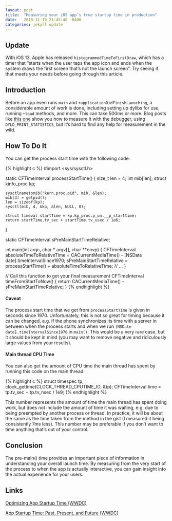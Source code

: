 ```yaml
---
layout: post
title:  "Measuring your iOS app’s true startup time in production"
date:   2018-11-19 21:45:46 -0400
categories: jekyll update
---
```


## Update
With iOS 13, Apple has released `histogrammedTimeToFirstDraw`, which has a timer that “starts when the user taps the app icon and ends when the system draws the first screen that’s not the launch screen”. Try seeing if that meets your needs before going through this article.

## Introduction

Before an app even runs `main` and `+applicationDidFinishLaunching`, a considerable amount of work is done, including setting up dylibs for use, running `+load` methods, and more. This can take 500ms or more. Blog posts like [this one](https://techblog.izotope.com/2018/03/08/improving-your-ios-apps-launch-time/) show you how to measure it with the debugger, using `DYLD_PRINT_STATISTICS`, but it’s hard to find any help for measurement in the wild.

## How To Do It

You can get the process start time with the following code:

{% highlight c %}
#import <sys/sysctl.h>

static CFTimeInterval processStartTime() {
    size_t len = 4;
    int mib[len];
    struct kinfo_proc kp;

    sysctlnametomib("kern.proc.pid", mib, &len);
    mib[3] = getpid();
    len = sizeof(kp);
    sysctl(mib, 4, &kp, &len, NULL, 0);

    struct timeval startTime = kp.kp_proc.p_un.__p_starttime;
    return startTime.tv_sec + startTime.tv_usec / 1e6;
}

static CFTimeInterval sPreMainStartTimeRelative;

int main(int argc, char * argv[], char **envp) {
    CFTimeInterval absoluteTimeToRelativeTime =  CACurrentMediaTime() - [NSDate date].timeIntervalSince1970;
    sPreMainStartTimeRelative = processStartTime() + absoluteTimeToRelativeTime;
    // ...
}

// Call this function to get your final measurement
CFTimeInterval timeFromStartToNow() {
    return CACurrentMediaTime() - sPreMainStartTimeRelative;
}
{% endhighlight %}

#### Caveat

The process start time that we get from `processStartTime` is given in seconds since 1970. Unfortunately, this is not so great for timing because it can be changed, e.g. if the phone synchronizes its time with a server in between when the process starts and when we run `[NSDate date].timeIntervalSince1970` in `main()`. This would be a very rare case, but it should be kept in mind (you may want to remove negative and ridiculously large values from your results).

#### Main thread CPU Time

You can also get the amount of CPU time the main thread has spent by running this code on the main thread:

{% highlight c %}
struct timespec tp;
clock_gettime(CLOCK_THREAD_CPUTIME_ID, &tp);
CFTimeInterval time = tp.tv_sec + tp.tv_nsec / 1e9;
{% endhighlight %}

This number represents the amount of time the main thread has spent doing work, but does not include the amount of time it was waiting, e.g. due to being preempted by another process or thread. In practice, it will be about the same as the time taken from the method in the gist (I measured it being consistently 7ms less). This number may be preferable if you don’t want to time anything that’s out of your control.

## Conclusion

The pre-main() time provides an important piece of information in understanding your overall launch time. By measuring from the very start of the process to when the app is actually interactive, you can gain insight into the actual experience for your users.

## Links

[Optimizing App Startup Time (WWDC)](https://developer.apple.com/videos/play/wwdc2016/406/)

[App Startup Time: Past, Present, and Future (WWDC)](https://developer.apple.com/videos/play/wwdc2016/406/)
